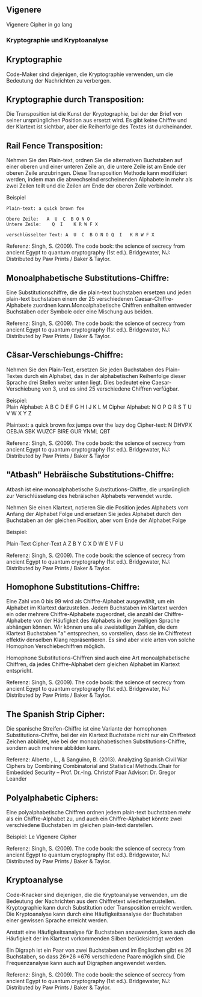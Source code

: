 ## Vigenere
Vigenere Cipher in go lang

### Kryptographie und Kryptoanalyse

## Kryptographie


Code-Maker sind diejenigen, die Kryptographie verwenden, um die Bedeutung der Nachrichten zu verbergen.


## Kryptographie durch Transposition:
Die Transposition ist die Kunst der Kryptographie, bei der der Brief von seiner ursprünglichen Position aus ersetzt wird. Es gibt keine Chiffre und der Klartext ist sichtbar, aber die Reihenfolge des Textes ist durcheinander.

## Rail Fence Transposition:

Nehmen Sie den Plain-text, ordnen Sie die alternativen Buchstaben auf einer oberen und einer unteren Zeile an, die untere Zeile ist am Ende der oberen Zeile anzubringen. Diese Transposition Methode kann modifiziert werden, indem man die abwechselnd erscheinenden Alphabete in mehr als zwei Zeilen teilt und die Zeilen am Ende der oberen Zeile verbindet.

Beispiel

	Plain-text: a quick brown fox
	
	Obere Zeile:   A  U  C  B O N O  
	Untere Zeile:    Q  I    K R W F X

	verschlüsselter Text: A  U  C  B O N O Q  I   K R W F X

Referenz: Singh, S. (2009). The code book: the science of secrecy from ancient Egypt to quantum cryptography (1st ed.). Bridgewater, NJ: Distributed by Paw Prints / Baker & Taylor.


## Monoalphabetische Substitutions-Chiffre:

Eine Substitutionschiffre, die die plain-text buchstaben ersetzen und jeden plain-text buchstaben einem der 25 verschiedenen Caesar-Chiffre-Alphabete zuordnen kann.Monoalphabetische Chiffren enthalten entweder Buchstaben oder Symbole oder eine Mischung aus beiden.

Referenz: Singh, S. (2009). The code book: the science of secrecy from ancient Egypt to quantum cryptography (1st ed.). Bridgewater, NJ: Distributed by Paw Prints / Baker & Taylor.


## Cäsar-Verschiebungs-Chiffre:
Nehmen Sie den Plain-Text, ersetzen Sie jeden Buchstaben des Plain-Textes durch ein Alphabet, das in der alphabetischen Reihenfolge dieser Sprache drei Stellen weiter unten liegt. Dies bedeutet eine Caesar-Verschiebung von 3, und es sind 25 verschiedene Chiffren verfügbar.

Beispiel:    
Plain Alphabet:	A B C D E F G H   I   J   K L M 
Cipher Alphabet:     N O P Q R S T U  V  W  X Y Z

Plaintext: 	a  quick     brown   fox    jumps    over   the    lazy    dog
Cipher-text:	N DHVPX OEBJA SBK WUZCF BIRE GUR YNML QBT

Referenz: Singh, S. (2009). The code book: the science of secrecy from ancient Egypt to quantum cryptography (1st ed.). Bridgewater, NJ: Distributed by Paw Prints / Baker & Taylor


## "Atbash" Hebräische Substitutions-Chiffre:

Atbash ist eine monoalphabetische Substitutions-Chiffre, die ursprünglich zur Verschlüsselung des hebräischen Alphabets verwendet wurde.

Nehmen Sie einen Klartext, notieren Sie die Position jedes Alphabets vom Anfang der Alphabet Folge und ersetzen Sie jedes Alphabet durch den Buchstaben an der gleichen Position, aber vom Ende der Alphabet Folge

Beispiel:

Plain-Text
Cipher-Text
A
Z
B
Y
C
X
D
W
E
V
F
U

Referenz: Singh, S. (2009). The code book: the science of secrecy from ancient Egypt to quantum cryptography (1st ed.). Bridgewater, NJ: Distributed by Paw Prints / Baker & Taylor.


## Homophone Substitutions-Chiffre:

Eine Zahl von 0 bis 99 wird als Chiffre-Alphabet ausgewählt, um ein Alphabet im Klartext darzustellen. Jedem Buchstaben im Klartext werden ein oder mehrere Chiffre-Alphabete zugeordnet, die anzahl der Chiffre-Alphabete  von der Häufigkeit des Alphabets in der jeweiligen Sprache abhängen können. Wir können uns alle zweistelligen Zahlen, die dem Klartext Buchstaben "a" entsprechen, so vorstellen, dass sie im Chiffretext effektiv denselben Klang repräsentieren. Es sind aber viele arten von solche Homophon Verschiebechiffren möglich.


Homophone Substitutions-Chiffren sind auch eine Art monoalphabetische Chiffren, da jedes Chiffre-Alphabet dem gleichen Alphabet im Klartext entspricht.

Referenz: Singh, S. (2009). The code book: the science of secrecy from ancient Egypt to quantum cryptography (1st ed.). Bridgewater, NJ: Distributed by Paw Prints / Baker & Taylor.

## The Spanish Strip Cipher:

Die spanische Streifen-Chiffre ist eine Variante der homophonen Substitutions-Chiffre, bei der ein Klartext Buchstabe nicht nur ein Chiffretext Zeichen abbildet, wie bei der monoalphabetischen Substitutions-Chiffre, sondern auch mehrere abbilden kann.

Referenz: Alberto , L., & Sanguino, B. (2013). Analyzing Spanish Civil War Ciphers by Combining Combinatorial and Statistical Methods.Chair for Embedded Security – Prof. Dr.-Ing. Christof Paar Advisor: Dr. Gregor Leander

## Polyalphabetic Ciphers:
Eine polyalphabetische Chiffren ordnen jedem plain-text buchstaben mehr als ein Chiffre-Alphabet zu, und auch ein Chiffre-Alphabet könnte zwei verschiedene Buchstaben im gleichen plain-text darstellen.

Beispiel:
Le Vigenere Cipher

Referenz: Singh, S. (2009). The code book: the science of secrecy from ancient Egypt to quantum cryptography (1st ed.). Bridgewater, NJ: Distributed by Paw Prints / Baker & Taylor.

## Kryptoanalyse

Code-Knacker sind diejenigen, die die Kryptoanalyse verwenden, um die Bedeutung der Nachrichten aus dem Chiffretext wiederherzustellen.
Kryptographie kann durch Substitution oder Transposition erreicht werden.
Die Kryptoanalyse kann durch eine Häufigkeitsanalyse der Buchstaben einer gewissen Sprache erreicht werden. 


Anstatt eine Häufigkeitsanalyse für Buchstaben anzuwenden, kann auch die Häufigkeit der im Klartext vorkommenden Silben berücksichtigt werden


Ein Digraph ist ein Paar von zwei Buchstaben und im Englischen gibt es 26 Buchstaben, so dass 26*26 =676 verschiedene Paare möglich sind. Die Frequenzanalyse kann auch auf Digraphen angewendet werden. 



Referenz: Singh, S. (2009). The code book: the science of secrecy from ancient Egypt to quantum cryptography (1st ed.). Bridgewater, NJ: Distributed by Paw Prints / Baker & Taylor.



